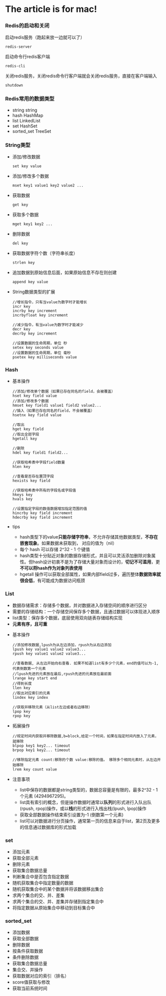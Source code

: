 



# The article is for mac!

### Redis的启动和关闭

启动redis服务（跑起来放一边就可以了）

```shell
redis-server
```

启动命令行redis客户端

```shell
redis-cli
```

关闭redis服务，关闭redis命令行客户端就会关闭redis服务，直接在客户端输入

```shell
shutdown
```

### Redis常用的数据类型

* string          string
* hash            HashMap
* list               LinkedList
* set               HashSet
* sorted_set  TreeSet





### String类型

* 添加/修改数据

  ```shell
  set key value
  ```

* 添加/修改多个数据

  ```shell
  mset key1 value1 key2 value2 ... 
  ```

* 获取数据

  ```shell
  get key
  ```

* 获取多个数据

  ```shell
  mget key1 key2 ...
  ```

* 删除数据

  ```shell
  del key
  ```

* 获取数据字符个数（字符串长度）

  ```shell
  strlen key
  ```

* 追加数据到原始信息后面，如果原始信息不存在则创建

  ```shell
  append key value
  ```

* String数据类型的扩展

  ```
  //增长指令，只有当value为数字时才能增长
  incr key  
  incrby key increment  
  incrbyfloat key increment 
  
  //减少指令，有当value为数字时才能减少
  decr key  
  decrby key increment
  
  //设置数据的生命周期，单位 秒
  setex key seconds value
  //设置数据的生命周期，单位 毫秒
  psetex key milliseconds value
  ```

  

### Hash

* 基本操作

  ```shell
  //添加/修改单个数据（如果已存在同名的field，会被覆盖）
  hset key field value
  //添加/修改多个数据
  hmset key field1 value1 field2 value2...
  //插入（如果已存在同名的field，不会被覆盖）
  hsetnx key field value
  
  //取出
  hget key field
  //取出全部字段
  hgetall key
  
  //删除
  hdel key field1 field2...
  
  //获取哈希表中字段field数量
  hlen key
  
  //查看是否存在置顶字段
  hexists key field
  
  //获取哈希表中所有的字段名或字段值 
  hkeys key
  hvals key
  
  //设置指定字段的数值数据增加指定范围的值 
  hincrby key field increment 
  hdecrby key field increment
  ```

* tips

  - hash类型下的value**只能存储字符串**，不允许存储其他数据类型，**不存在嵌套现象**。如果数据未获取到， 对应的值为（nil）
  - 每个 hash 可以存储 2^32 - 1 个键值
  - hash类型十分贴近对象的数据存储形式，并且可以灵活添加删除对象属性。但hash设计初衷不是为了存储大量对象而设计的，**切记不可滥用**，更**不可以将hash作为对象列表使用**
  - hgetall 操作可以获取全部属性，如果内部field过多，遍历整体**数据效率就很会低**，有可能成为数据访问瓶颈

### List

- 数据存储需求：存储多个数据，并对数据进入存储空间的顺序进行区分
- 需要的存储结构：一个存储空间保存多个数据，且通过数据可以体现进入顺序
- list类型：保存多个数据，底层使用双向链表存储结构实现
- **元素有序，且可重**

* 基本操作

  ```shell
  //添加修改数据,lpush为从左边添加，rpush为从右边添加
  lpush key value1 value2 value3...
  rpush key value1 value2 value3...
  
  //查看数据, 从左边开始向右查看. 如果不知道list有多少个元素，end的值可以为-1,代表倒数第一个元素
  //lpush先进的元素放在最后,rpush先进的元素放在最前面
  lrange key start end
  //得到长度
  llen key
  //取出对应索引的元素
  lindex key index
  
  //获取并移除元素（从list左边或者右边移除）
  lpop key
  rpop key
  ```

* 拓展操作

  ```shell
  //规定时间内获取并移除数据,b=block,给定一个时间，如果在指定时间内放入了元素，就移除
  blpop key1 key2... timeout
  brpop key1 key2... timeout
  
  //移除指定元素 count:移除的个数 value:移除的值。 移除多个相同元素时，从左边开始移除
  lrem key count value
  ```

* 注意事项

  - list中保存的数据都是string类型的，数据总容量是有限的，最多2^32 - 1 个元素 (4294967295)。
  - list具有索引的概念，但是操作数据时通常以**队列**的形式进行入队出队(rpush, rpop)操作，或以**栈**的形式进行入栈出栈(lpush, lpop)操作
  - 获取全部数据操作结束索引设置为-1 (倒数第一个元素)
  - list可以对数据进行分页操作，通常第一页的信息来自于list，第2页及更多的信息通过数据库的形式加载

### set

* 添加元素
* 获取全部元素
* 删除元素
* 获取集合数据总量
* 判断集合中是否包含指定数据
* 随机获取集合中指定数量的数据
* 随机获取集合中的某个数据并将该数据移出集合
* 求两个集合的交、并、差集
* 求两个集合的交、并、差集并存储到指定集合中
* 将指定数据从原始集合中移动到目标集合中

### sorted_set

* 添加数据
* 获取全部数据
* 删除数据
* 按条件获取数据
* 条件删除数据
* 获取集合数据总量
* 集合交、并操作
* 获取数据对应的索引（排名）
* score值获取与修改
* 获取当前系统时间

